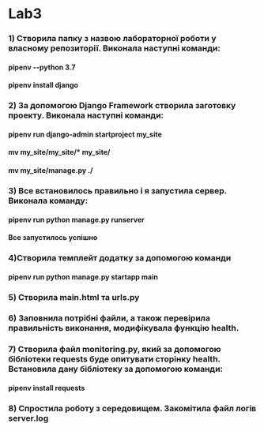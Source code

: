 # Lab3

### 1) Створила папку з назвою лабораторної роботи у власному репозиторії. Виконала наступні команди:
#### pipenv --python 3.7
#### pipenv install django
### 2) За допомогою Django Framework створила заготовку проекту. Виконала наступні команди: 
#### pipenv run django-admin startproject my_site

#### mv my_site/my_site/* my_site/
#### mv my_site/manage.py ./
### 3) Все встановилось правильно і я запустила сервер. Виконала команду:
#### pipenv run python manage.py runserver
#### Все запустилось успішно
### 4)Створила темплейт додатку за допомогою команди
#### pipenv run python manage.py startapp main
### 5) Створила main.html та urls.py
### 6) Заповнила потрібні файли, а також перевірила правильність виконання, модифікувала функцію  health.
### 7) Створила файл monitoring.py, який за допомогою бібліотеки requests буде опитувати сторінку health. Встановила дану бібліотеку за допомогою команди: 
#### pipenv install requests
### 8) Спростила роботу з середовищем. Закомітила файл логів server.log 

